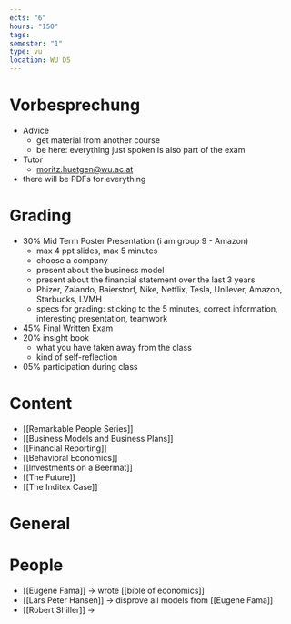 ```yaml
---
ects: "6"
hours: "150"
tags: 
semester: "1"
type: vu
location: WU D5
---
```

# Vorbesprechung
- Advice
	- get material from another course
	- be here: everything just spoken is also part of the exam
- Tutor
	- moritz.huetgen@wu.ac.at
- there will be PDFs for everything
# Grading
- 30% Mid Term Poster Presentation (i am group 9 - Amazon)
	- max 4 ppt slides, max 5 minutes
	- choose a company
	- present about the business model
	- present about the financial statement over the last 3 years
	- Phizer, Zalando, Baierstorf, Nike, Netflix, Tesla, Unilever, Amazon, Starbucks, LVMH
	- specs for grading: sticking to the 5 minutes, correct information, interesting presentation, teamwork
- 45% Final Written Exam 
- 20% insight book
	- what you have taken away from the class
	- kind of self-reflection 
- 05% participation during class
# Content
- [[Remarkable People Series]]
- [[Business Models and Business Plans]]
- [[Financial Reporting]]
- [[Behavioral Economics]]
- [[Investments on a Beermat]]
- [[The Future]]
- [[The Inditex Case]]
# General

# People
- [[Eugene Fama]] -> wrote [[bible of economics]]
- [[Lars Peter Hansen]] -> disprove all models from [[Eugene Fama]]
- [[Robert Shiller]] -> 